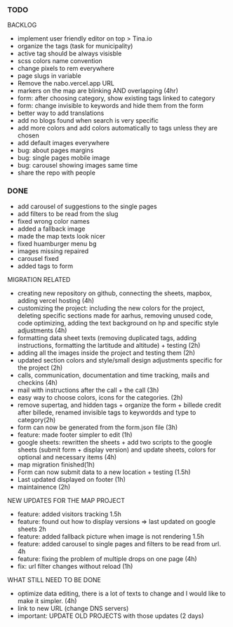 ### TODO



BACKLOG

- implement user friendly editor on top > Tina.io
- organize the tags (task for municipality)
- active tag should be always visisble
- scss colors name convention
- change pixels to rem everywhere
- page slugs in variable
- Remove the nabo.vercel.app URL
- markers on the map are blinking AND overlapping (4hr)
- form: after choosing category, show existing tags linked to category
- form: change invisible to keywords and hide them from the form
- better way to add translations
- add no blogs found when search is very specific
- add more colors and add colors automatically to tags unless they are chosen
- add default images everywhere
- bug: about pages margins
- bug: single pages mobile image
- bug: carousel showing images same time
- share the repo with people

### DONE

- add carousel of suggestions to the single pages
- add filters to be read from the slug
- fixed wrong color names
- added a fallback image
- made the map texts look nicer
- fixed huamburger menu bg
- images missing repaired
- carousel fixed
- added tags to form

MIGRATION RELATED

- creating new repository on github, connecting the sheets, mapbox, adding vercel hosting (4h)
- customizing the project: including the new colors for the project, deleting specific sections made for aarhus, removing unused code, code optimizing, adding the text background on hp and specific style adjustments (4h)
- formatting data sheet texts (removing duplicated tags, adding instructions, formatting the lartitude and altitude) + testing (2h)
- adding all the images inside the project and testing them (2h)
- updated section colors and style/small design adjustments specific for the project (2h)
- calls, communication, documentation and time tracking, mails and checkins (4h)
- mail with instructions after the call + the call (3h)
- easy way to choose colors, icons for the categories. (2h)
- remove supertag, and hidden tags + organize the form + billede credit after billede, renamed invisible tags to keywordds and type to category(2h)
- form can now be generated from the form.json file (3h)
- feature: made footer simpler to edit (1h)
- google sheets: rewritten the sheets + add two scripts to the google sheets (submit form + display version) and update sheets, colors for optional and necessary items (4h)
- map migration finished(1h)
- Form can now submit data to a new location + testing (1.5h)
- Last updated displayed on footer (1h)
- maintainence (2h)

NEW UPDATES FOR THE MAP PROJECT

- feature: added visitors tracking 1.5h
- feature: found out how to display versions => last updated on google sheets 2h
- feature: added fallback picture when image is not rendering 1.5h
- feature: added carousel to single pages and filters to be read from url. 4h
- feature: fixing the problem of multiple drops on one page (4h)
- fix: url filter changes without reload (1h)

WHAT STILL NEED TO BE DONE

- optimize data editing, there is a lot of texts to change and I would like to make it simpler. (4h)
- link to new URL (change DNS servers)
- important: UPDATE OLD PROJECTS with those updates (2 days)
